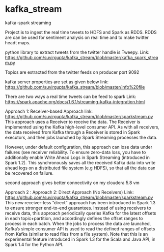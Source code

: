 # kafka_stream
kafka-spark streaming

Project is to ingest the real time tweets to HDFS and Spark as RDDS.
RDDS are can be used for sentiment analysis on real time and to make twitter headt maps.

python library to extract tweets from the twitter handle is Tweepy.
Link: https://github.com/suvirgupta/kafka_stream/blob/master/kafka_spark_stream.py

Topics are extracted from the twitter feeds on producer port 9092

kafka server properties are set as given below
link: https://github.com/suvirgupta/kafka_stream/blob/master/info%20file

There are two ways a real time tweets can be feed to spark
Link: https://spark.apache.org/docs/1.6.1/streaming-kafka-integration.html

Approach 1: Receiver-based Approach link: https://github.com/suvirgupta/kafka_stream/blob/master/sparkstream.py
This approach uses a Receiver to receive the data. The Receiver is implemented using the Kafka high-level consumer API. 
As with all receivers, the data received from Kafka through a Receiver is stored in Spark executors, and then jobs launched
by Spark Streaming processes the data.

However, under default configuration, this approach can lose data under failures (see receiver reliability. 
To ensure zero-data loss, you have to additionally enable Write Ahead Logs in Spark Streaming (introduced in Spark 1.2). 
This synchronously saves all the received Kafka data into write ahead logs on a distributed file system (e.g HDFS), 
so that all the data can be recovered on failure.

second approach gives better connectivity on my cloudera 5.8 vm

Approach 2 : Approach 2: Direct Approach (No Receivers) Link: https://github.com/suvirgupta/kafka_stream/blob/master/sparkstream.py
This new receiver-less “direct” approach has been introduced in Spark 1.3 to ensure stronger end-to-end guarantees. 
Instead of using receivers to receive data, this approach periodically queries Kafka for the latest offsets in each 
topic+partition, and accordingly defines the offset ranges to process in each batch. When the jobs to process the data 
are launched, Kafka’s simple consumer API is used to read the defined ranges of offsets from Kafka 
(similar to read files from a file system). Note that this is an experimental feature introduced in Spark 1.3 for the 
Scala and Java API, in Spark 1.4 for the Python API.

